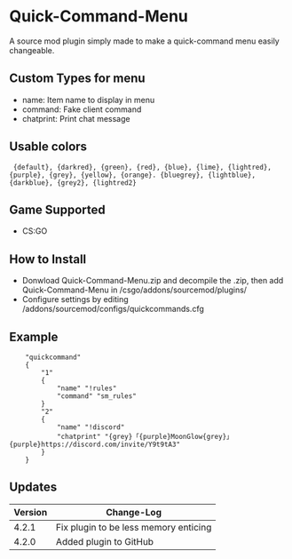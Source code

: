 # Quick-Command-Menu
A source mod plugin simply made to make a quick-command menu easily changeable.

## Custom Types for menu
- name: Item name to display in menu
- command: Fake client command
- chatprint: Print chat message

## Usable colors
``` {default}, {darkred}, {green}, {red}, {blue}, {lime}, {lightred}, {purple}, {grey}, {yellow}, {orange}. {bluegrey}, {lightblue}, {darkblue}, {grey2}, {lightred2}```

## Game Supported
- CS:GO

## How to Install
- Donwload Quick-Command-Menu.zip and decompile the .zip, then add Quick-Command-Menu in /csgo/addons/sourcemod/plugins/
- Configure settings by editing /addons/sourcemod/configs/quickcommands.cfg

## Example

		"quickcommand"
		{
			"1"
			{
				"name" "!rules"
				"command" "sm_rules"
			}
			"2"
			{
				"name" "!discord"
				"chatprint" "{grey}「{purple}MoonGlow{grey}」 {purple}https://discord.com/invite/Y9t9tA3"
			}
		}

## Updates

| Version | Change-Log          |
| ------- | ------------------ |
| 4.2.1   | Fix plugin to be less memory enticing|
| 4.2.0   | Added plugin to GitHub|


